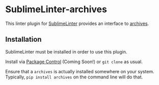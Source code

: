 SublimeLinter-archives
=========================

This linter plugin for [SublimeLinter](https://github.com/SublimeLinter/SublimeLinter) provides an interface to [archives](https://github.com/jpetrucciani/archives).


## Installation

SublimeLinter must be installed in order to use this plugin.

Install via [Package Control](https://packagecontrol.io) (Coming Soon!) or `git clone` as usual.

Ensure that a `archives` is actually installed somewhere on your system. Typically, `pip install archives` on the command line will do that.
